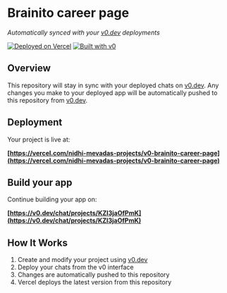 # Brainito career page

*Automatically synced with your [v0.dev](https://v0.dev) deployments*

[![Deployed on Vercel](https://img.shields.io/badge/Deployed%20on-Vercel-black?style=for-the-badge&logo=vercel)](https://vercel.com/nidhi-mevadas-projects/v0-brainito-career-page)
[![Built with v0](https://img.shields.io/badge/Built%20with-v0.dev-black?style=for-the-badge)](https://v0.dev/chat/projects/KZI3jaOfPmK)

## Overview

This repository will stay in sync with your deployed chats on [v0.dev](https://v0.dev).
Any changes you make to your deployed app will be automatically pushed to this repository from [v0.dev](https://v0.dev).

## Deployment

Your project is live at:

**[https://vercel.com/nidhi-mevadas-projects/v0-brainito-career-page](https://vercel.com/nidhi-mevadas-projects/v0-brainito-career-page)**

## Build your app

Continue building your app on:

**[https://v0.dev/chat/projects/KZI3jaOfPmK](https://v0.dev/chat/projects/KZI3jaOfPmK)**

## How It Works

1. Create and modify your project using [v0.dev](https://v0.dev)
2. Deploy your chats from the v0 interface
3. Changes are automatically pushed to this repository
4. Vercel deploys the latest version from this repository
